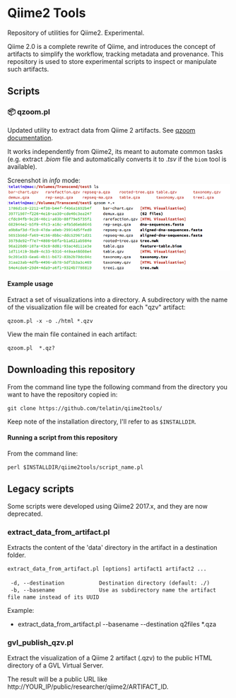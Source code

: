 # Qiime2 Tools
Repository of utilities for Qiime2. Experimental.

Qiime 2.0 is a complete rewrite of Qiime, and introduces the concept of artifacts to simplify the workflow, tracking metadata and provenance. This 
repository is used to store experimental scripts to inspect or manipulate such artifacts.

## Scripts

### :package: qzoom.pl
Updated utility to extract data from Qiime 2 artifacts. 
See [qzoom documentation](https://github.com/telatin/qiime2tools/blob/master/docs/qzoom_readme.md).

It works independently from Qiime2, its meant to automate common tasks 
(e.g. extract .*biom* file and automatically converts it to .*tsv* if the `biom` tool is available).  

Screenshot in *info* mode:
![Screenshot](docs/qzoom.png)

#### Example usage

Extract a set of visualizations into a directory. A subdirectory with the name of the visualization file will be created for each "qzv" artifact:
```
qzoom.pl -x -o ./html *.qzv
```
View the main file contained in each artifact:

```
qzoom.pl  *.qz?
```

## Downloading this repository
From the command line type the following command from the directory you want to have the repository copied in:

```
git clone https://github.com/telatin/qiime2tools/
```
Keep note of the installation directory, I'll refer to as `$INSTALLDIR`.

#### Running a script from this repository
From the command line:

```
perl $INSTALLDIR/qiime2tools/script_name.pl 
```


## Legacy scripts
Some scripts were developed using Qiime2 2017.x, and they are now deprecated.

### extract_data_from_artifact.pl
Extracts the content of the 'data' directory in the artifact in a destination folder.

```
extract_data_from_artifact.pl [options] artifact1 artifact2 ... 

 -d, --destination           Destination directory (default: ./)
 -b, --basename              Use as subdirectory name the artifact file name instead of its UUID
```

Example:
* extract_data_from_artifact.pl --basename --destination q2files *.qza

### gvl_publish_qzv.pl
Extract the visualization of a Qiime 2 artifact (.qzv) to the public HTML directory of a
GVL Virtual Server.

The result will be a public URL like http://YOUR_IP/public/researcher/qiime2/ARTIFACT_ID.

